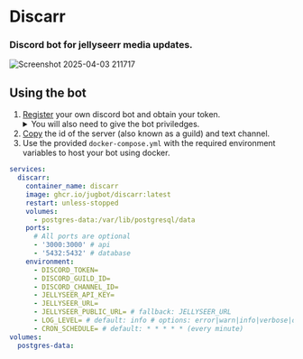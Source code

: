 # Discarr

### Discord bot for jellyseerr media updates.

![Screenshot 2025-04-03 211717](https://github.com/user-attachments/assets/0cac78fa-ac75-4902-ab41-9cfac37a0d45)

## Using the bot

1. [Register](https://discord.com/developers/applications?new_application=true) your own discord bot and obtain your token.  
   <details><summary>You will also need to give the bot priviledges.</summary>
     <img src="https://github.com/user-attachments/assets/3145bfcd-8f6f-42d3-9da4-9c15de0263fc"/>
   </details>
2. [Copy](https://support.discord.com/hc/en-us/articles/206346498-Where-can-I-find-my-User-Server-Message-ID) the id of the server (also known as a guild) and text channel.
3. Use the provided `docker-compose.yml` with the required environment variables to host your bot using docker.

```yaml
services:
  discarr:
    container_name: discarr
    image: ghcr.io/jugbot/discarr:latest
    restart: unless-stopped
    volumes:
      - postgres-data:/var/lib/postgresql/data
    ports:
      # All ports are optional
      - '3000:3000' # api
      - '5432:5432' # database
    environment:
      - DISCORD_TOKEN=
      - DISCORD_GUILD_ID=
      - DISCORD_CHANNEL_ID=
      - JELLYSEER_API_KEY=
      - JELLYSEER_URL=
      - JELLYSEER_PUBLIC_URL= # fallback: JELLYSEER_URL
      - LOG_LEVEL= # default: info # options: error|warn|info|verbose|debug
      - CRON_SCHEDULE= # default: * * * * * (every minute)
volumes:
  postgres-data:
```
